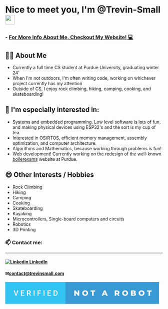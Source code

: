 # Nice to meet you, I'm @Trevin-Small <img src="https://raw.githubusercontent.com/MartinHeinz/MartinHeinz/master/wave.gif" width="30px" height="30px" />

### - [For More Info About Me, Checkout My Website! 💻](https://trevin-small.github.io/Trevins-website/)

## 🙋‍♂️  About Me
- Currently a full time CS student at Purdue University, graduating winter 24'
- When I'm not outdoors, I'm often writing code, working on whichever project currently has my attention
- Outside of CS, I enjoy rock climbing, hiking, camping, cooking, and skateboarding!
## 🔎 I'm especially interested in:
  - Systems and embedded programming. Low level software is lots of fun, and making physical devices using ESP32's and the sort is my cup of tea.
  - Interested in OS/RTOS, efficient memory management, assembly optimization, and computer architecture.
  - Algorithms and Mathematics, because working through problems is fun!
  - Web development! Currently working on the redesign of the well-known [boilerexams](https://boilerexams.com) website at Purdue.

## 😄 Other Interests / Hobbies
- Rock Climbing
- Hiking
- Camping
- Cooking
- Skateboarding
- Kayaking
- Microcontrollers, Single-board computers and circuits
- Robotics
- 3D Printing

### 📫 Contact me: 
---
#### [![Linkedin](https://i.stack.imgur.com/gVE0j.png) LinkedIn](https://www.linkedin.com/in/trevin-klint-small/)
#### ✉[contact@trevinsmall.com](contact@trevinsmall.com)

![(Not a Robot)](./verified-not-a-robot.svg)

<!---
Trevin-Small/Trevin-Small is a ✨ special ✨ repository because its `README.md` (this file) appears on your GitHub profile.
You can click the Preview link to take a look at your changes.
--->
